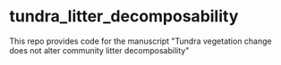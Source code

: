 # tundra_litter_decomposability
This repo provides code for the manuscript "Tundra vegetation change does not alter community litter decomposability"
